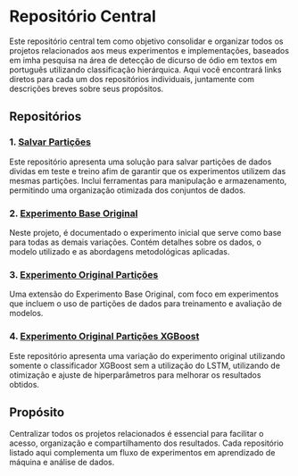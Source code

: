# Repositório Central

Este repositório central tem como objetivo consolidar e organizar todos os projetos relacionados aos meus experimentos e implementações, baseados em imha pesquisa na área de detecção de dicurso de ódio em textos em português utilizando classificação hierárquica. Aqui você encontrará links diretos para cada um dos repositórios individuais, juntamente com descrições breves sobre seus propósitos.

## Repositórios

### 1. [Salvar Partições](https://github.com/Carlosbera7/SalvarParticoes)
Este repositório apresenta uma solução para salvar partições de dados dividas em teste e treino afim de garantir que os experimentos utilizem das mesmas partições. Inclui ferramentas para manipulação e armazenamento, permitindo uma organização otimizada dos conjuntos de dados.

### 2. [Experimento Base Original](https://github.com/Carlosbera7/ExperimentoBaseOriginal)
Neste projeto, é documentado o experimento inicial que serve como base para todas as demais variações. Contém detalhes sobre os dados, o modelo utilizado e as abordagens metodológicas aplicadas.

### 3. [Experimento Original Partições](https://github.com/Carlosbera7/ExperimentoOriginalParticoes)
Uma extensão do Experimento Base Original, com foco em experimentos que incluem o uso de partições de dados para treinamento e avaliação de modelos. 

### 4. [Experimento Original Partições XGBoost](https://github.com/Carlosbera7/ExperimentoOriginalParticoesXgboost/tree/main)
Este repositório apresenta uma variação do experimento original utilizando somente o classificador XGBoost sem a utilização do LSTM, utilizando de otimização e ajuste de hiperparâmetros para melhorar os resultados obtidos.

## Propósito
Centralizar todos os projetos relacionados é essencial para facilitar o acesso, organização e compartilhamento dos resultados. Cada repositório listado aqui complementa um fluxo de experimentos em aprendizado de máquina e análise de dados.


